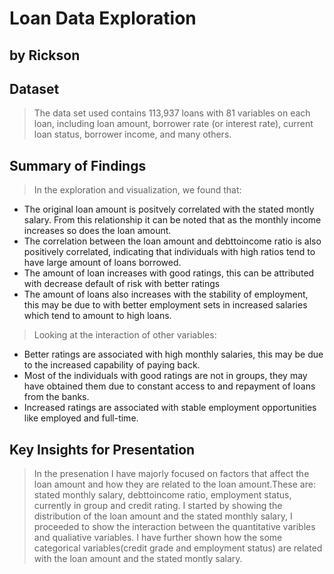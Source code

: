 # Loan Data Exploration 
## by Rickson


## Dataset

> The data set used contains 113,937 loans with 81 variables on each loan, including loan amount, borrower rate (or interest rate), current loan status, borrower income, and many others.


## Summary of Findings

> In the exploration and visualization, we found that:
 - The original loan amount is positvely correlated with the stated montly salary. From this relationship it can be noted that as the          monthly income increases so does the loan amount.
 - The correlation between the loan amount and debttoincome ratio is also positively correlated, indicating that individuals with high          ratios tend to have large amount of loans borrowed.
 - The amount of loan increases with good ratings, this can be attributed with decrease default of risk with better ratings
 - The amount of loans also increases with the stability of employment, this may be due to with better employment sets in increased salaries    which tend to amount to high loans.
  
> Looking at the interaction of other variables:
 - Better ratings are associated with high monthly salaries, this may be due to the increased capability of paying back.
 - Most of the individuals with good ratings are not in groups, they may have obtained them due to constant access to and repayment of loans    from the banks.  
 - Increased ratings are associated with stable employment opportunities like employed and full-time.


## Key Insights for Presentation

> In the presenation I have majorly focused on factors that affect the loan amount and how they are related to the loan amount.These are:     stated monthly salary, debttoincome ratio, employment status, currently in group and credit rating.
> I started by showing the distribution of the loan amount and the stated monthly salary, I proceeded to show the interaction between the     quantitative varibles and qualiative variables. I have further shown how the some categorical variables(credit grade and employment         status) are related with the loan amount and the stated montly salary.